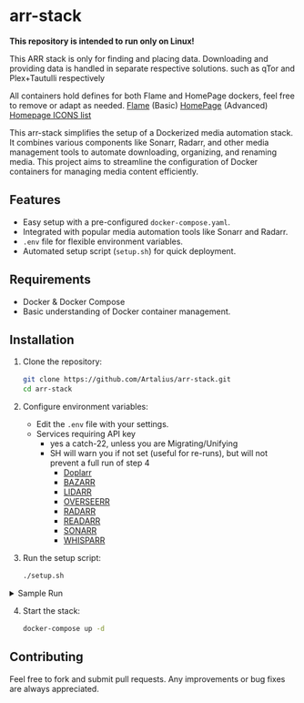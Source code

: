 # arr-stack

<b>This repository is intended to run only on Linux!</b>

This ARR stack is only for finding and placing data.
  Downloading and providing data is handled in separate respective solutions.
    such as qTor and Plex+Tautulli respectively

All containers hold defines for both Flame and HomePage dockers, feel free to remove or adapt as needed.
  [Flame](https://hub.docker.com/r/pawelmalak/flame) (Basic)
  [HomePage](https://github.com/gethomepage/homepage) (Advanced)
    [Homepage ICONS list](https://github.com/homarr-labs/dashboard-icons/blob/main/ICONS.md)

This arr-stack simplifies the setup of a Dockerized media automation stack. It combines various components like Sonarr, Radarr, and other media management tools to automate downloading, organizing, and renaming media. This project aims to streamline the configuration of Docker containers for managing media content efficiently.

## Features
- Easy setup with a pre-configured `docker-compose.yaml`.
- Integrated with popular media automation tools like Sonarr and Radarr.
- `.env` file for flexible environment variables.
- Automated setup script (`setup.sh`) for quick deployment.

## Requirements
- Docker & Docker Compose
- Basic understanding of Docker container management.

## Installation

1. Clone the repository:
   ```bash
   git clone https://github.com/Artalius/arr-stack.git
   cd arr-stack
   ```

2. Configure environment variables:
   - Edit the `.env` file with your settings.
   - Services requiring API key 
     - yes a catch-22, unless you are Migrating/Unifying
     - SH will warn you if not set (useful for re-runs), but will not prevent a full run of step 4
       - [Doplarr](https://github.com/kiranshila/Doplarr)
       - [BAZARR](https://github.com/morpheus65535/bazarr)
       - [LIDARR](https://github.com/lidarr/Lidarr)
       - [OVERSEERR](https://github.com/sct/Overseerr)
       - [RADARR](https://github.com/Radarr/Radarr)
       - [READARR](https://github.com/Readarr/Readarr)
       - [SONARR](https://github.com/Sonarr/Sonarr)
       - [WHISPARR](https://github.com/Whisparr/Whisparr)

3. Run the setup script:
   ```bash
   ./setup.sh
   ```
<details><summary>Sample Run  </summary>
   
![SampleRun-small](./images/SampleRun-small.png)

</details>

4. Start the stack:
   ```bash
   docker-compose up -d
   ```

## Contributing

Feel free to fork and submit pull requests. Any improvements or bug fixes are always appreciated.
